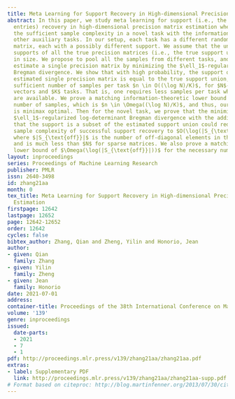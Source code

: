 ```yaml
---
title: Meta Learning for Support Recovery in High-dimensional Precision Matrix Estimation
abstract: In this paper, we study meta learning for support (i.e., the set of non-zero
  entries) recovery in high-dimensional precision matrix estimation where we reduce
  the sufficient sample complexity in a novel task with the information learned from
  other auxiliary tasks. In our setup, each task has a different random true precision
  matrix, each with a possibly different support. We assume that the union of the
  supports of all the true precision matrices (i.e., the true support union) is small
  in size. We propose to pool all the samples from different tasks, and \emph{improperly}
  estimate a single precision matrix by minimizing the $\ell_1$-regularized log-determinant
  Bregman divergence. We show that with high probability, the support of the \emph{improperly}
  estimated single precision matrix is equal to the true support union, provided a
  sufficient number of samples per task $n \in O((\log N)/K)$, for $N$-dimensional
  vectors and $K$ tasks. That is, one requires less samples per task when more tasks
  are available. We prove a matching information-theoretic lower bound for the necessary
  number of samples, which is $n \in \Omega((\log N)/K)$, and thus, our algorithm
  is minimax optimal. Then for the novel task, we prove that the minimization of the
  $\ell_1$-regularized log-determinant Bregman divergence with the additional constraint
  that the support is a subset of the estimated support union could reduce the sufficient
  sample complexity of successful support recovery to $O(\log(|S_{\text{off}}|))$
  where $|S_{\text{off}}|$ is the number of off-diagonal elements in the support union
  and is much less than $N$ for sparse matrices. We also prove a matching information-theoretic
  lower bound of $\Omega(\log(|S_{\text{off}}|))$ for the necessary number of samples.
layout: inproceedings
series: Proceedings of Machine Learning Research
publisher: PMLR
issn: 2640-3498
id: zhang21aa
month: 0
tex_title: Meta Learning for Support Recovery in High-dimensional Precision Matrix
  Estimation
firstpage: 12642
lastpage: 12652
page: 12642-12652
order: 12642
cycles: false
bibtex_author: Zhang, Qian and Zheng, Yilin and Honorio, Jean
author:
- given: Qian
  family: Zhang
- given: Yilin
  family: Zheng
- given: Jean
  family: Honorio
date: 2021-07-01
address:
container-title: Proceedings of the 38th International Conference on Machine Learning
volume: '139'
genre: inproceedings
issued:
  date-parts:
  - 2021
  - 7
  - 1
pdf: http://proceedings.mlr.press/v139/zhang21aa/zhang21aa.pdf
extras:
- label: Supplementary PDF
  link: http://proceedings.mlr.press/v139/zhang21aa/zhang21aa-supp.pdf
# Format based on citeproc: http://blog.martinfenner.org/2013/07/30/citeproc-yaml-for-bibliographies/
---
```

